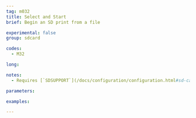 ```yaml
---
tag: m032
title: Select and Start
brief: Begin an SD print from a file

experimental: false
group: sdcard

codes:
  - M32

long:

notes:
  - Requires [`SDSUPPORT`](/docs/configuration/configuration.html#sd-card-slot)

parameters:

examples:

---
```


